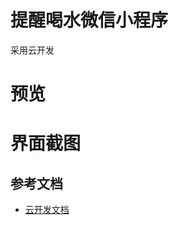 # 提醒喝水微信小程序
采用云开发

# 预览

# 界面截图

## 参考文档

- [云开发文档](https://developers.weixin.qq.com/miniprogram/dev/wxcloud/basis/getting-started.html)

